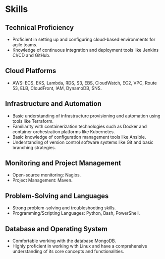 # Skills

## Technical Proficiency

- Proficient in setting up and configuring cloud-based environments for agile teams.
- Knowledge of continuous integration and deployment tools like Jenkins CI/CD and GitHub.

## Cloud Platforms

- AWS: ECS, EKS, Lambda, RDS, S3, EBS, CloudWatch, EC2, VPC, Route 53, ELB, CloudFront, IAM, DynamoDB, SNS.

## Infrastructure and Automation

- Basic understanding of infrastructure provisioning and automation using tools like Terraform.
- Familiarity with containerization technologies such as Docker and container orchestration platforms like Kubernetes.
- Basic knowledge of configuration management tools like Ansible.
- Understanding of version control software systems like Git and basic branching strategies.

## Monitoring and Project Management

- Open-source monitoring: Nagios.
- Project Management: Maven.

## Problem-Solving and Languages

- Strong problem-solving and troubleshooting skills.
- Programming/Scripting Languages: Python, Bash, PowerShell.

## Database and Operating System

- Comfortable working with the database MongoDB.
- Highly proficient in working with Linux and have a comprehensive understanding of its core concepts and functionalities.
